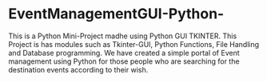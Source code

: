 # EventManagementGUI-Python-
This is a Python Mini-Project madhe using Python GUI TKINTER. 
This Project is has modules such as Tkinter-GUI, Python Functions, File Handling and Database programming.
We have created a simple portal of Event management using Python for those people who are searching for the destination events  according to their wish.
